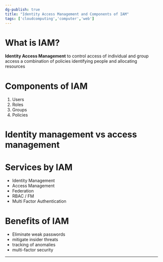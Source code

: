 ```yaml
---
dg-publish: true
title: "Identity Access Management and Components of IAM"
tags: ['cloudcomputing','computer','web']
---
```


# What is IAM?
**Identity Access Management** 
to control access of individual and group access 
a combination of policies 
identifying people and allocating resources

# Components of IAM 
1. Users
2. Roles
3. Groups 
4. Policies

# Identity management vs access management 

# Services by IAM
- Identity Management
- Access Management 
- Federation 
- RBAC / FM
- Multi Factor Authentication

# Benefits of IAM
- Eliminate weak passwords
- mitigate insider threats
- tracking of anomalies
- multi-factor security 


---
